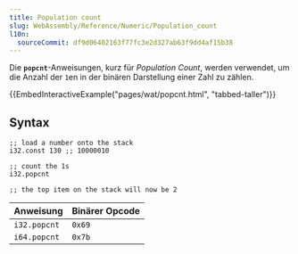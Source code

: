 ```yaml
---
title: Population count
slug: WebAssembly/Reference/Numeric/Population_count
l10n:
  sourceCommit: df9d06402163f77fc3e2d327ab63f9dd4af15b38
---
```


Die **`popcnt`**-Anweisungen, kurz für _Population Count_, werden verwendet, um die Anzahl der `1`en in der binären Darstellung einer Zahl zu zählen.

{{EmbedInteractiveExample("pages/wat/popcnt.html", "tabbed-taller")}}

## Syntax

```wasm
;; load a number onto the stack
i32.const 130 ;; 10000010

;; count the 1s
i32.popcnt

;; the top item on the stack will now be 2
```

| Anweisung    | Binärer Opcode |
| ------------ | -------------- |
| `i32.popcnt` | `0x69`         |
| `i64.popcnt` | `0x7b`         |
